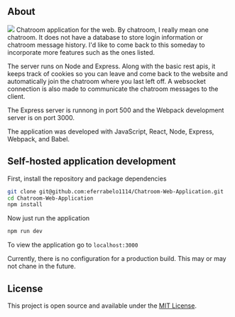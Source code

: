 ## About
<img src="https://img.shields.io/badge/License-MIT-blue.svg">
Chatroom application for the web. By chatroom, I really mean one chatroom. It does not have a database to store login information or chatroom message history. I'd like to come back to this someday to incorporate more features such as the ones listed.

The server runs on Node and Express. Along with the basic rest apis, it keeps track of cookies so you can leave and come back to the website and automatically join the chatroom where you last left off. A websocket connection is also made to communicate the chatroom messages to the client.

The Express server is runnong in port 500 and the Webpack development server is on port 3000.

The application was developed with JavaScript, React, Node, Express, Webpack, and Babel.

## Self-hosted application development

First, install the repository and package dependencies

```bash
git clone git@github.com:eferrabelo1114/Chatroom-Web-Application.git
cd Chatroom-Web-Application
npm install
```

Now just run the application

```bash
npm run dev
```

To view the application go to `localhost:3000`

Currently, there is no configuration for a production build. This may or may not chane in the future.

## License

This project is open source and available under the [MIT License](LICENSE).